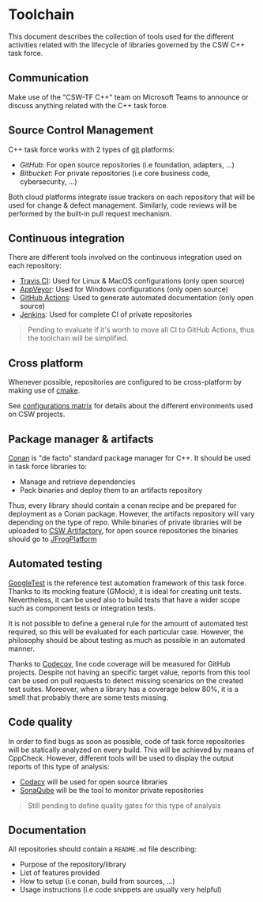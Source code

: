 # Toolchain

This document describes the collection of tools used for the different activities related with the lifecycle of libraries governed by the CSW C++ task force.


## Communication

Make use of the "CSW-TF C++" team on Microsoft Teams to announce or discuss anything related with the C++ task force. 


## Source Control Management

C++ task force works with 2 types of [git](https://git-scm.com/) platforms:
* *GitHub*: For open source repositories (i.e foundation, adapters, ...)
* *Bitbucket*: For private repositories (i.e core business code, cybersecurity, ...)

Both cloud platforms integrate issue trackers on each repository that will be used for change & defect management. Similarly, code reviews will be performed by the built-in pull request mechanism.


## Continuous integration

There are different tools involved on the continuous integration used on each repository:
* [Travis CI](https://travis-ci.org/github/systelab): Used for Linux & MacOS configurations (only open source)
* [AppVeyor](https://ci.appveyor.com/): Used for Windows configurations (only open source)
* [GitHub Actions](https://github.com/features/actions): Used to generate automated documentation (only open source)
* [Jenkins](https://www.jenkins.io/): Used for complete CI of private repositories

> Pending to evaluate if it's worth to move all CI to GitHub Actions, thus the toolchain will be simplified.


## Cross platform

Whenever possible, repositories are configured to be cross-platform by making use of [cmake](https://cmake.org/).

See [configurations matrix](CONFIGURATIONS_MATRIX.md) for details about the different environments used on CSW projects.


## Package manager & artifacts

[Conan](https://conan.io/) is "de facto" standard package manager for C++. It should be used in task force libraries to:
* Manage and retrieve dependencies
* Pack binaries and deploy them to an artifacts repository

Thus, every library should contain a conan recipe and be prepared for deployment as a Conan package. However, the artifacts repository will vary depending on the type of repo. While binaries of private libraries will be uploaded to [CSW Artifactory](https://artifactory.systelab.net/), for open source repositories the binaries should go to [JFrogPlatform](http://systelab.jfrog.io/)


## Automated testing

[GoogleTest](https://google.github.io/googletest/) is the reference test automation framework of this task force. Thanks to its mocking feature (GMock), it is ideal for creating unit tests. Nevertheless, it can be used also to build tests that have a wider scope such as component tests or integration tests.

It is not possible to define a general rule for the amount of automated test required, so this will be evaluated for each particular case. However, the philosophy should be about testing as much as possible in an automated manner.

Thanks to [Codecov](https://app.codecov.io/), line code coverage will be measured for GitHub projects. Despite not having an specific target value, reports from this tool can be used on pull requests to detect missing scenarios on the created test suites. Moreover, when a library has a coverage below 80%, it is a smell that probably there are some tests missing.


## Code quality

In order to find bugs as soon as possible, code of task force repositories will be statically analyzed on every build. This will be achieved by means of CppCheck. However, different tools will be used to display the output reports of this type of analysis:

* [Codacy](https://app.codacy.com/organizations/gh/systelab/repositories) will be used for open source libraries
* [SonaQube](https://sonarq.systelab.net/) will be the tool to monitor private repositories

> Still pending to define quality gates for this type of analysis


## Documentation

All repositories should contain a `README.md` file describing:
* Purpose of the repository/library
* List of features provided
* How to setup (i.e conan, build from sources, ...)
* Usage instructions (i.e code snippets are usually very helpful)

